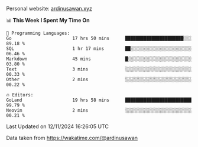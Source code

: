 Personal website: [ardinusawan.xyz](https://ardinusawan.xyz)

<!--START_SECTION:waka-->
📊 **This Week I Spent My Time On** 

```text
💬 Programming Languages: 
Go                       17 hrs 50 mins      ██████████████████████░░░   89.18 % 
SQL                      1 hr 17 mins        ██░░░░░░░░░░░░░░░░░░░░░░░   06.46 % 
Markdown                 45 mins             █░░░░░░░░░░░░░░░░░░░░░░░░   03.80 % 
Text                     3 mins              ░░░░░░░░░░░░░░░░░░░░░░░░░   00.33 % 
Other                    2 mins              ░░░░░░░░░░░░░░░░░░░░░░░░░   00.22 % 

🔥 Editors: 
GoLand                   19 hrs 58 mins      █████████████████████████   99.79 % 
Neovim                   2 mins              ░░░░░░░░░░░░░░░░░░░░░░░░░   00.21 % 
```


 Last Updated on 12/11/2024 16:26:05 UTC
<!--END_SECTION:waka-->
Data taken from https://wakatime.com/@ardinusawan
